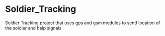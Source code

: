 # Soldier_Tracking
Soldier Tracking project that uses gps and gsm modules to send location of the soldier and help signals
